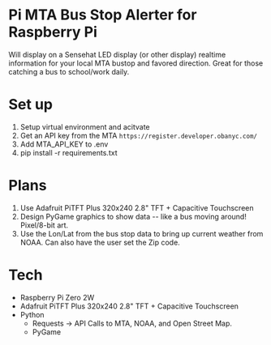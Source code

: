 # Pi MTA Bus Stop Alerter for Raspberry Pi

Will display on a Sensehat LED display (or other display) realtime information for your local MTA bustop and favored direction. Great for those catching a bus to school/work daily.

# Set up
1. Setup virtual environment and acitvate
2. Get an API key from the MTA `https://register.developer.obanyc.com/`
3. Add MTA_API_KEY to .env
4. pip install -r requirements.txt

# Plans
1. Use Adafruit PiTFT Plus 320x240 2.8" TFT + Capacitive Touchscreen
2. Design PyGame graphics to show data -- like a bus moving around! Pixel/8-bit art.
3. Use the Lon/Lat from the bus stop data to bring up current weather from NOAA. Can also have the user set the Zip code.

# Tech
- Raspberry Pi Zero 2W
- Adafruit PiTFT Plus 320x240 2.8" TFT + Capacitive Touchscreen
- Python
    - Requests -> API Calls to MTA, NOAA, and Open Street Map.
    - PyGame